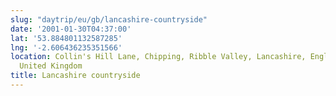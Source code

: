 ```yaml
---
slug: "daytrip/eu/gb/lancashire-countryside"
date: '2001-01-30T04:37:00'
lat: '53.884801132587285'
lng: '-2.606436235351566'
location: Collin's Hill Lane, Chipping, Ribble Valley, Lancashire, England, PR3 2WQ,
  United Kingdom
title: Lancashire countryside
---
```



